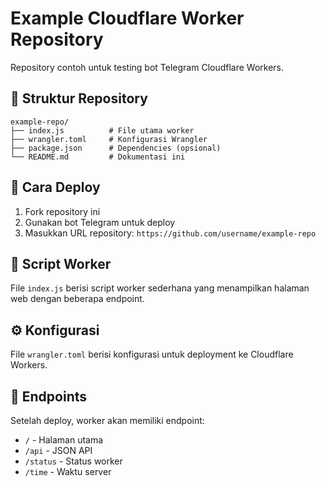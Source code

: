 # Example Cloudflare Worker Repository

Repository contoh untuk testing bot Telegram Cloudflare Workers.

## 📁 Struktur Repository

```
example-repo/
├── index.js          # File utama worker
├── wrangler.toml     # Konfigurasi Wrangler
├── package.json      # Dependencies (opsional)
└── README.md         # Dokumentasi ini
```

## 🚀 Cara Deploy

1. Fork repository ini
2. Gunakan bot Telegram untuk deploy
3. Masukkan URL repository: `https://github.com/username/example-repo`

## 📝 Script Worker

File `index.js` berisi script worker sederhana yang menampilkan halaman web dengan beberapa endpoint.

## ⚙️ Konfigurasi

File `wrangler.toml` berisi konfigurasi untuk deployment ke Cloudflare Workers.

## 🔗 Endpoints

Setelah deploy, worker akan memiliki endpoint:
- `/` - Halaman utama
- `/api` - JSON API
- `/status` - Status worker
- `/time` - Waktu server